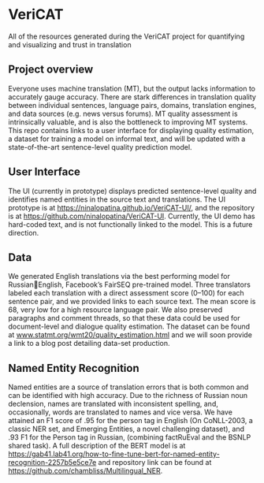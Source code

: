 # VeriCAT
All of the resources generated during the VeriCAT project for quantifying and visualizing and trust in translation 

## Project overview
Everyone uses machine translation (MT), but the output lacks information to accurately gauge accuracy. There are stark differences in translation quality between individual sentences, language pairs, domains, translation engines, and data sources (e.g. news versus forums). MT quality assessment is intrinsically valuable, and is also the bottleneck to improving MT systems. This repo contains links to a user interface for displaying quality estimation, a dataset for training a model on informal text, and will be updated with a state-of-the-art sentence-level quality prediction model. 

## User Interface
The UI (currently in prototype) displays predicted sentence-level quality and identifies named entities in the source text and translations. The UI prototype is at https://ninalopatina.github.io/VeriCAT-UI/, and the repository is at https://github.com/ninalopatina/VeriCAT-UI. Currently, the UI demo has hard-coded text, and is not functionally linked to the model. This is a future direction.

## Data
We generated English translations via the best performing model for RussianEnglish, Facebook’s FairSEQ pre-trained model. Three translators labeled each translation with a direct assessment score (0–100) for each sentence pair, and we provided links to each source text. The mean score is 68, very low for a high resource language pair. We also preserved paragraphs and comment threads, so that these data could be used for document-level and dialogue quality estimation. The dataset can be found at www.statmt.org/wmt20/quality_estimation.html and we will soon provide a link to a blog post detailing data-set production. 

## Named Entity Recognition 
Named entities are a source of translation errors that is both common and can be identified with high accuracy. Due to the richness of Russian noun declension, names are translated with inconsistent spelling, and, occasionally, words are translated to names and vice versa. We have attained an F1 score of .95 for the person tag in English (On CoNLL-2003, a classic NER set, and Emerging Entities, a novel challenging dataset), and .93 F1 for the Person tag in Russian, (combining factRuEval and the BSNLP shared task). A full description of the BERT model is at https://gab41.lab41.org/how-to-fine-tune-bert-for-named-entity-recognition-2257b5e5ce7e and repository link can be found at https://github.com/chambliss/Multilingual_NER.
